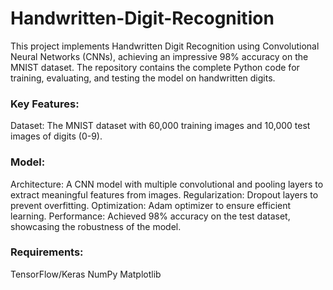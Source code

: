 # Handwritten-Digit-Recognition

This project implements Handwritten Digit Recognition using Convolutional Neural Networks (CNNs), achieving an impressive 98% accuracy on the MNIST dataset. The repository contains the complete Python code for training, evaluating, and testing the model on handwritten digits.

### Key Features:
Dataset: The MNIST dataset with 60,000 training images and 10,000 test images of digits (0-9).

### Model:
Architecture: A CNN model with multiple convolutional and pooling layers to extract meaningful features from images.
Regularization: Dropout layers to prevent overfitting.
Optimization: Adam optimizer to ensure efficient learning.
Performance: Achieved 98% accuracy on the test dataset, showcasing the robustness of the model.

### Requirements:
TensorFlow/Keras
NumPy
Matplotlib
